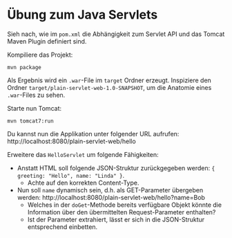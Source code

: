 # Übung zum Java Servlets

Sieh nach, wie im `pom.xml` die Abhängigkeit zum Servlet API und das Tomcat Maven Plugin definiert sind.

Kompiliere das Projekt:

    mvn package
    
Als Ergebnis wird ein `.war`-File im `target` Ordner erzeugt. 
Inspiziere den Ordner `target/plain-servlet-web-1.0-SNAPSHOT`, um die Anatomie eines `.war`-Files zu sehen.

Starte nun Tomcat:

    mvn tomcat7:run
    
Du kannst nun die Applikation unter folgender URL aufrufen: http://localhost:8080/plain-servlet-web/hello

Erweitere das `HelloServlet` um folgende Fähigkeiten:

- Anstatt HTML soll folgende JSON-Struktur zurückgegeben werden: `{ greeting: "Hello", name: "Linda" }`. 
  - Achte auf den korrekten Content-Type.
- Nun soll `name` dynamisch sein, d.h. als GET-Parameter übergeben werden: http://localhost:8080/plain-servlet-web/hello?name=Bob
  - Welches in der `doGet`-Methode bereits verfügbare Objekt könnte die Information über den übermittelten Request-Parameter enthalten?
  - Ist der Parameter extrahiert, lässt er sich in die JSON-Struktur entsprechend einbetten.